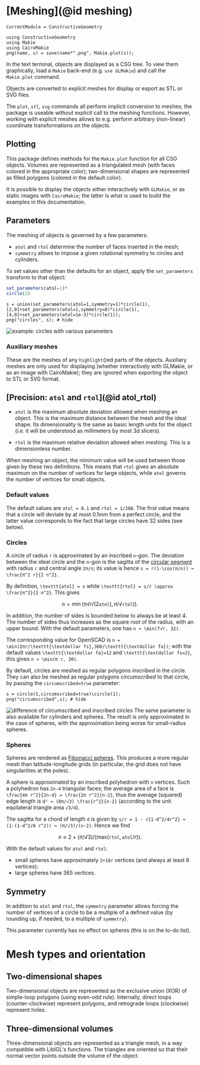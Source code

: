 # [Meshing](@id meshing)
```@meta
CurrentModule = ConstructiveGeometry
```
```@setup 0
using ConstructiveGeometry
using Makie
using CairoMakie
png(name, s) = save(name*".png", Makie.plot(s));
```
In the text terminal, objects are displayed as a CSG tree.
To view them graphically, load a `Makie` back-end (e.g. `use GLMakie`)
and call the `Makie.plot` command.

Objects are converted to explicit meshes
for display or export as STL or SVG files.

The `plot`, `stl`, `svg` commands all perform
implicit conversion to meshes;
the package is useable without explicit call to the meshing functions.
However, working with explicit meshes
allows to e.g. perform arbitrary (non-linear)
coordinate transformations on the objects.

## Plotting

This package defines methods for the `Makie.plot` function
for all CSG objects.
Volumes are represented as a triangulated mesh
(with faces colored in the appropriate color);
two-dimensional shapes are represented as filled polygons
(colored in the default color).

It is possible to display the objects either interactively with `GLMakie`,
or as static images with `CairoMakie`;
the latter is what is used to build the examples in this documentation.

## Parameters

The meshing of objects is governed by a few parameters:
 - `atol` and `rtol` determine the number of faces inserted in the mesh;
 - `symmetry` allows to impose a given rotational symmetry to circles and
   cylinders.

To set values other than the defaults for an object,
apply the `set_parameters` transform to that object:

```julia
set_parameters(atol=1)*
circle(2)
```

```@repl 0
s = union(set_parameters(atol=1,symmetry=1)*circle(1),
[2,0]+set_parameters(atol=1,symmetry=8)*circle(1),
[4,0]+set_parameters(atol=1e-3)*circle(1));
png("circles", s); # hide
```
![example: circles with various parameters](circles.png)

### Auxiliary meshes

These are the meshes of any `highlight`()ed parts of the objects.
Auxiliary meshes are only used for displaying
(whether interactively with GLMakie, or as an image with CairoMakie);
they are ignored when exporting the object to STL or SVG format.

## [Precision: `atol` and `rtol`](@id atol_rtol)

 - `atol` is the maximum absolute deviation allowed when meshing an object.
 This is the maximum distance between the mesh and the ideal shape.
 Its dimensionality is the same as basic length units for the object
 (*i.e.* it will be understood as millimeters by most 3d slicers).

 - `rtol` is the maximum relative deviation allowed when meshing.
 This is a dimensionless number.

When meshing an object, the minimum value will be used
between those given by these two definitions.
This means that `rtol` gives an absolute maximum
on the number of vertices for large objects,
while `atol` governs the number of vertices for small objects.

### Default values

The default values are
`atol = 0.1` and `rtol = 1/200`.
The first value means that a circle will deviate by at most 0.1mm from
a perfect circle,
and the latter value corresponds to the fact
that large circles have 32 sides (see below).

### Circles

A circle of radius ``r`` is approximated by an inscribed ``n``-gon.
The deviation between the ideal circle and the ``n``-gon
is the sagitta of the [circular
segment](https://en.wikipedia.org/wiki/Circular_segment)
with radius ``r`` and central angle ``2π/n``;
its value is hence ``s = r(1-\cos(π/n)) ≈ \frac{π^2 r}{2 n^2}``.

By definition, ``\texttt{atol} = s``
while ``\texttt{rtol} = s/r \approx \frac{π^2}{2 n^2}``.
This gives
```math
n = \min(π √{r/(2\texttt{atol})}, π/ √{\texttt{rtol})}).
```

In addition, the number of sides is bounded below to always be at least 4.
The number of sides thus increases as the square root of the radius,
with an upper bound.
With the default parameters, one has
``n ≈ \min(7√r, 32)``.

The corresponding value for OpenSCAD is
``n = \min(2πr/\texttt{\textdollar fs},360/\texttt{\textdollar fa})``;
with the default values ``\texttt{\textdollar fa}=12``
and ``\texttt{\textdollar fs=2}``, this gives
``n ≈ \min(π r, 30)``.

By default, circles are meshed as regular polygons
*inscribed* in the circle.
They can also be meshed as regular polygons *circumscribed* to that
circle, by passing the `circumscribed=true` parameter:
```@repl 0
s = circle(1,circumscribed=true)\circle(1);
png("circumscribed",s); # hide
```
![difference of circumscribed and inscribed circles](circumscribed.png)
The same parameter is also available for cylinders and spheres.
The result is only approximated in the case of spheres,
with the approximation being worse for small-radius spheres.


### Spheres

Spheres are rendered as [Fibonacci
spheres](http://extremelearning.com.au/evenly-distributing-points-on-a-sphere/).
This produces a more regular mesh than latitude-longitude grids
(in particular, the grid does not have singularities at the poles).

A sphere is approximated by an inscribed polyhedron with ``n`` vertices.
Such a polyhedron has ``2n-4`` triangular faces;
the average area of a face is ``\frac{4π r^2}{2n-4} = \frac{2π r^2}{n-2}``,
thus the average (squared) edge length is
``d² ≈ (8π/√3) \frac{r^2}{n-2}``
(according to the unit equilateral triangle area ``√3/4``).

The sagitta for a chord of length ``d`` is given by
``s/r = 1 - √{1-d^2/4r^2} ≈ (1-(1-d^2/8 r^2)) ≈ (π/√3)/(n-2)``.
Hence we find

```math
n ≈ 2 + (π/√3)/(\textrm{max}(\texttt{rtol},\texttt{atol}/r)).
```

With the default values for `atol` and `rtol`:
 - small spheres have approximately ``2+18r`` vertices (and always at least 6 vertices);
 - large spheres have 365 vertices.


## Symmetry

In addition to `atol` and `rtol`,
the `symmetry` parameter allows forcing the number of vertices
of a circle to be a multiple of a defined value
(by rounding up, if needed, to a multiple of `symmetry`).

This parameter currently has no effect on spheres
(this is on the to-do list).

# Mesh types and orientation

## Two-dimensional shapes

Two-dimensional objects are represented as the exclusive union (XOR)
of simple-loop polygons (using even-odd rule).
Internally, direct loops (counter-clockwise) represent polygons,
and retrograde loops (clockwise) represent holes.

## Three-dimensional volumes

Three-dimensional objects are represented as a triangle mesh,
in a way compatible with LibIGL's functions.
The triangles are oriented so that their normal vector points outside the
volume of the object.
